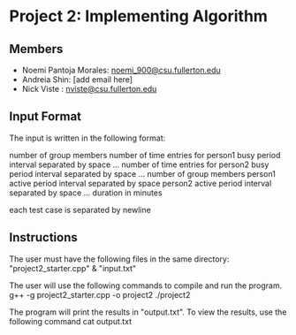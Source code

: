# Project 2: Implementing Algorithm

## Members
- Noemi Pantoja Morales: noemi_900@csu.fullerton.edu
- Andreia Shin: [add email here]
- Nick Viste : nviste@csu.fullerton.edu

## Input Format
The input is written in the following format:

number of group members
number of time entries for person1
busy period interval separated by space
...
number of time entries for person2
busy period interval separated by space
...
number of group members
person1 active period interval separated by space
person2 active period interval separated by space
...
duration in minutes

each test case is separated by newline

## Instructions
The user must have the following files in the same directory: "project2_starter.cpp" & "input.txt"

The user will use the following commands to compile and run the program.
g++ -g project2_starter.cpp -o project2
./project2

The program will print the results in "output.txt". To view the results, use the following command
cat output.txt


